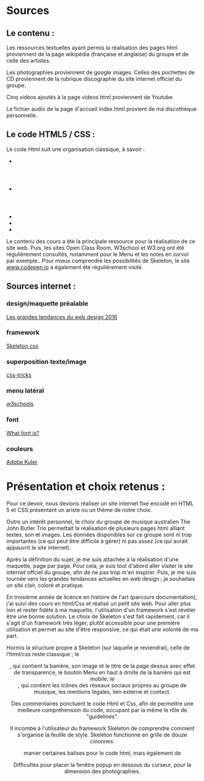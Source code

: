 # Sources

## Le contenu :

Les ressources textuelles ayant permis la réalisation des pages html proviennent de la page wikipédia (française et anglaise) du groupe et de celle des artistes.

Les photographies proviennent de google images. Celles des pochettes de CD proviennent de la rubrique discographie du site internet officiel du groupe.

Cinq vidéos ajoutés à la page videos.html proviennent de Youtube.

Le fichier audio de la page d'accueil index.html provient de ma discothèque personnelle.

## Le code HTML5 / CSS :

Le code Html suit une organisation classique, à savoir :

* <head>
* <header>
* <body>
* <div>
* <footer>

Le contenu des cours a été la principale ressource pour la réalisation de ce site web.
Puis, les sites Open Class Room, W3school et W3.org ont été régulièrement consultés, notamment pour le Menu et les notes en survol par exemple.. Pour mieux comprendre les possibilités de Skeleton, le site www.codepen.io a également été régulièrement visité.

## Sources internet :

### design/maquette préalable

[Les grandes tendances du web design 2016](http://fr.wix.com/blog/2016/01/12/les-grandes-tendances-du-web-design-2016/)

### framework

[Skeleton css](http://getskeleton.com)

### superposition texte/image

[css-tricks](https://css-tricks.com/text-blocks-over-image/)

### menu latéral

[w3schools](http://www.w3schools.com/howto/howto_js_sidenav.asp)

### font

[What font is?](http://www.whatfontis.com/)

### couleurs

[Adobe Kuler](https://color.adobe.com)


# Présentation et choix retenus :

Pour ce devoir, nous devions réaliser un site internet fixe encodé en HTML 5 et CSS présentant un ariste ou un thème de notre choix.

Outre un intérêt personnel, le choix du groupe de musique australien The John Butler Trio permettait la réalisation de plusieurs pages html alliant textes, son et images. Les données disponibles sur ce groupe sont ni trop importantes (ce qui peut être difficile à gérer) ni pas assez (ce qui aurait appauvrit le site internet).

Après la définition du sujet, je me suis attachée à la réalisation d'une maquette, page par page. Pour cela, je suis tout d'abord aller visiter le site internet offciel du groupe, afin de ne pas trop m'en inspirer. Puis, je me suis tournée vers les grandes tendances actuelles en web design ; je souhaitais un site clair, coloré et pratique.

En troisième année de licence en histoire de l'art (parcours documentation), j'ai suivi des cours en html/Css et réalisé un petit site web. Pour aller plus loin et rester fidèle à ma maquette, l'utilisation d'un framework s'est révéler être une bonne solution. Le choix de Skeleton s'est fait rapidement, car il s'agit d'un framework très léger, plutôt accessible pour une première utilisation et permet au site d'être responsive, ce qui était une volonté de ma part.

Hormis la structure propre à Skeleton (sur laquelle je reviendrai), celle de l'html/css reste classique ; le <header>, qui contient la banière, son image et le titre de la page dessus avec effet de transparence, le bouton Menu en haut à droite de la banière qui est mobile; le <footer>, qui contient les icônes des réseaux sociaux propres au groupe de musique, les mentions légales, lien externe et contact.

Des commentaires ponctuent le code Html et Css, afin de permettre une meilleure compréhension du code, occupant par la même le rôle de "guidelines".

Il incombe à l'utilisateur du framework Skeleton de  comprendre comment s'organise la feuille de style. Skeleton fonctionne en grille de douze colonnes.  

manier certaines balises pour le code html, mais également de

Difficultés pour placer la fenêtre popup en dessous du curseur, pour la dimension des photographies.
